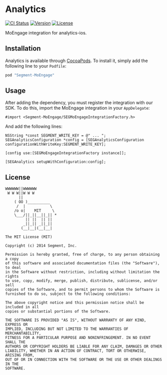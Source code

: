 # Analytics

[![CI Status](http://img.shields.io/travis/segment-integrations/analytics-ios-integration-moengage.svg?style=flat)](https://travis-ci.org/segment-integrations/analytics-ios-integration-moengage)
[![Version](https://img.shields.io/cocoapods/v/Segment-MoEngage.svg?style=flat)](http://cocoapods.org/pods/Segment-MoEngage)
[![License](https://img.shields.io/cocoapods/l/Segment-MoEngage.svg?style=flat)](http://cocoapods.org/pods/Segment-MoEngage)

MoEngage integration for analytics-ios.

## Installation

Analytics is available through [CocoaPods](http://cocoapods.org). To install
it, simply add the following line to your `Podfile`:

```ruby
pod "Segment-MoEngage"
```

## Usage

After adding the dependency, you must register the integration with our SDK.  To do this, import the MoEngage integration in your `AppDelegate`:

```
#import <Segment-MoEngage/SEGMoEngageIntegrationFactory.h>
```

And add the following lines:

```
NSString *const SEGMENT_WRITE_KEY = @" ... ";
SEGAnalyticsConfiguration *config = [SEGAnalyticsConfiguration configurationWithWriteKey:SEGMENT_WRITE_KEY];

[config use:[SEGMoEngageIntegrationFactory instance]];

[SEGAnalytics setupWithConfiguration:config];
```

## License

```
WWWWWW||WWWWWW
 W W W||W W W
      ||
    ( OO )__________
     /  |           \
    /o o|    MIT     \
    \___/||_||__||_|| *
         || ||  || ||
        _||_|| _||_||
       (__|__|(__|__|

The MIT License (MIT)

Copyright (c) 2014 Segment, Inc.

Permission is hereby granted, free of charge, to any person obtaining a copy
of this software and associated documentation files (the "Software"), to deal
in the Software without restriction, including without limitation the rights
to use, copy, modify, merge, publish, distribute, sublicense, and/or sell
copies of the Software, and to permit persons to whom the Software is
furnished to do so, subject to the following conditions:

The above copyright notice and this permission notice shall be included in all
copies or substantial portions of the Software.

THE SOFTWARE IS PROVIDED "AS IS", WITHOUT WARRANTY OF ANY KIND, EXPRESS OR
IMPLIED, INCLUDING BUT NOT LIMITED TO THE WARRANTIES OF MERCHANTABILITY,
FITNESS FOR A PARTICULAR PURPOSE AND NONINFRINGEMENT. IN NO EVENT SHALL THE
AUTHORS OR COPYRIGHT HOLDERS BE LIABLE FOR ANY CLAIM, DAMAGES OR OTHER
LIABILITY, WHETHER IN AN ACTION OF CONTRACT, TORT OR OTHERWISE, ARISING FROM,
OUT OF OR IN CONNECTION WITH THE SOFTWARE OR THE USE OR OTHER DEALINGS IN THE
SOFTWARE.
```
